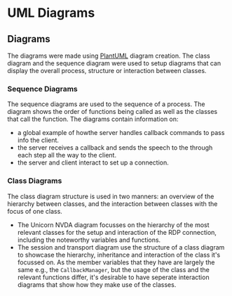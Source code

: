 # UML Diagrams 

## Diagrams 
The diagrams were made using [PlantUML](https://plantuml.com/) diagram creation.
The class diagram and the sequence diagram were used to setup diagrams that can display the overall process, structure or interaction between classes.

### Sequence Diagrams
The sequence diagrams are used to the sequence of a process. The diagram shows the order of functions being called as well as the classes that call the function. 
The diagrams contain information on: 
* a global example of howthe server handles callback commands to pass info the client. 
* the server receives a callback and sends the speech to the through each step all the way to the client.
* the server and client interact to set up a connection.

### Class Diagrams
The class diagram structure is used in two manners: an overview of the hierarchy between classes, and the interaction between classes with the focus of one class.
* The Unicorn NVDA diagram focusses on the hierarchy of the most relevant classes for the setup and interaction of the RDP connection, including the noteworthy variables and functions.
* The session and transport diagram use the structure of a class diagram to showcase the hierarchy, inheritance and interaction of the class it's focussed on. As the member variables that they have are largely the same e.g., the ```CallbackManager```, but the usage of the class and the relevant functions differ, it's desirable to have seperate interaction diagrams that show how they make use of the classes.
